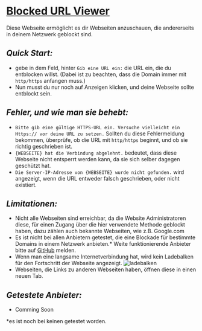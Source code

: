 # <ins>Blocked URL Viewer</ins>

Diese Webseite ermöglicht es dir Webseiten anzuschauen, die andererseits in deinem Netzwerk geblockt sind.

## *Quick Start:*
* gebe in dem Feld, hinter ```Gib eine URL ein:``` die URL ein, die du entblocken willst. (Dabei ist zu beachten, dass die Domain immer mit ```http/https``` anfangen muss.)
* Nun musst du nur noch auf Anzeigen klicken, und deine Webseite sollte entblockt sein.

## *Fehler, und wie man sie behebt:*
* ```Bitte gib eine gültige HTTPS-URL ein. Versuche vielleicht ein Https:// vor deine URL zu setzen.``` Sollten du diese Fehlermeldung bekommen, überprüfe, ob die URL mit ```http/https``` beginnt, und ob sie richtig geschrieben ist.
* ```{WEBSEITE} hat die Verbindung abgelehnt.``` bedeutet, dass diese Webseite nicht entsperrt werden kann, da sie sich selber dagegen geschützt hat.
* ```Die Server-IP-Adresse von {WEBSEITE} wurde nicht gefunden.``` wird angezeigt, wenn die URL entweder falsch geschrieben, oder nicht existiert.

## *Limitationen:*
* Nicht alle Webseiten sind erreichbar, da die Website Administratoren diese, für einen Zugang über die hier verwendete Methode geblockt haben, dazu zählen auch bekannte Webseiten, wie z.B. Google.com
* Es ist nicht bei allen Anbietern getestet, die eine Blockade für bestimmte Domains in einem Netzwerk anbieten.*  Weite funktionierende Anbieter bitte auf <a href="https://github.com/AlmarBlock/Blocked_URL_Viewer/issues">GitHub</a> melden.
* Wenn man eine langsame Internetverbindung hat, wird kein Ladebalken für den Fortschritt der Webseite angezeigt.
![ladebalken](https://github.com/AlmarBlock/Blocked_URL_Viewer/assets/98546933/455e839c-f82c-47e6-a0e8-eb40002db5cf)
* Webseiten, die Links zu anderen Webseiten haben, öffnen diese in einen neuen Tab.

## *Getestete Anbieter:*
* Comming Soon

*es ist noch bei keinen getestet worden.
